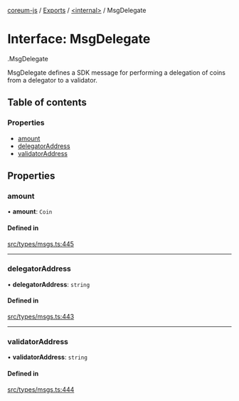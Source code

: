[coreum-js](../README.md) / [Exports](../modules.md) / [<internal\>](../modules/internal_.md) / MsgDelegate

# Interface: MsgDelegate

[<internal>](../modules/internal_.md).MsgDelegate

MsgDelegate defines a SDK message for performing a delegation of coins
from a delegator to a validator.

## Table of contents

### Properties

- [amount](internal_.MsgDelegate.md#amount)
- [delegatorAddress](internal_.MsgDelegate.md#delegatoraddress)
- [validatorAddress](internal_.MsgDelegate.md#validatoraddress)

## Properties

### amount

• **amount**: `Coin`

#### Defined in

[src/types/msgs.ts:445](https://github.com/PulsaraIO/coreum-js/blob/64a1208/src/types/msgs.ts#L445)

___

### delegatorAddress

• **delegatorAddress**: `string`

#### Defined in

[src/types/msgs.ts:443](https://github.com/PulsaraIO/coreum-js/blob/64a1208/src/types/msgs.ts#L443)

___

### validatorAddress

• **validatorAddress**: `string`

#### Defined in

[src/types/msgs.ts:444](https://github.com/PulsaraIO/coreum-js/blob/64a1208/src/types/msgs.ts#L444)
